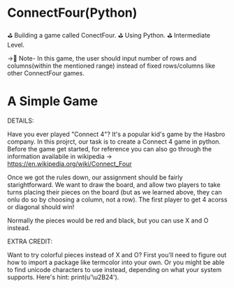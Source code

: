 # ConnectFour(Python)
⛳️ Building a game called ConectFour.
⛳️ Using Python.
⛳️ Intermediate Level.

->📌 Note- In this game, the user should input number of rows and columns(within the mentioned range) instead of fixed rows/columns like other ConnectFour games.

# A Simple Game

DETAILS:

Have you ever played "Connect 4"? It's a popular kid's game by the Hasbro company. In this projrct,
our task is to create a Connect 4 game in python. Before the game get started, for reference you can also go through the information availabile in wikipedia ->  https://en.wikipedia.org/wiki/Connect_Four

Once we got the rules down, our assignment should be fairly starightforward. We want to draw the board, and allow two players to take turns placing their pieces on the board (but as we learned above, they can onlu do so by choosing a column, not a row). The first player to get 4 acorss or diagonal should win!

Normally the pieces would be red and black, but you can use X and O instead.

EXTRA CREDIT:

Want to try colorful pieces instead of X and O? First you'll need to figure out how to import a package like termcolor into your own. Or you might be able to find unicode characters to use instead, depending on what your system supports. Here's hint: print(u'\u2B24').
